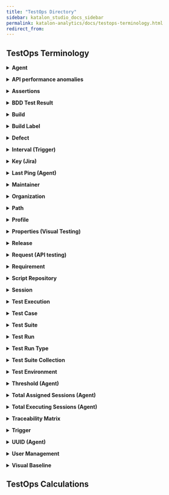 ```yaml
---
title: "TestOps Directory"
sidebar: katalon_studio_docs_sidebar
permalink: katalon-analytics/docs/testops-terminology.html
redirect_from:
---
```


## TestOps Terminology

**<details><summary>Agent</summary>**
Apply local outlier factor agorithm on the latest 30 execution request (based on start time) to identify web services that take much more/less time to respond than usual.
</details>

**<details><summary>API performance anomalies</summary>**
Apply local outlier factor agorithm on the latest 30 execution request (based on start time) to identify web services that take much more/less time to respond than usual.
</details>

**<details><summary>Assertions</summary>**
Apply local outlier factor agorithm on the latest 30 execution request (based on start time) to identify web services that take much more/less time to respond than usual.
</details>

**<details><summary>BDD Test Result</summary>**
Apply local outlier factor agorithm on the latest 30 execution request (based on start time) to identify web services that take much more/less time to respond than usual.
</details>

**<details><summary>Build</summary>**
Apply local outlier factor agorithm on the latest 30 execution request (based on start time) to identify web services that take much more/less time to respond than usual.
</details>

**<details><summary>Build Label</summary>**
Apply local outlier factor agorithm on the latest 30 execution request (based on start time) to identify web services that take much more/less time to respond than usual.
</details>

**<details><summary>Defect</summary>**
Apply local outlier factor agorithm on the latest 30 execution request (based on start time) to identify web services that take much more/less time to respond than usual.
</details>

**<details><summary>Interval (Trigger)</summary>**
Apply local outlier factor agorithm on the latest 30 execution request (based on start time) to identify web services that take much more/less time to respond than usual.
</details>

**<details><summary>Key (Jira)</summary>**
Apply local outlier factor agorithm on the latest 30 execution request (based on start time) to identify web services that take much more/less time to respond than usual.
</details>

**<details><summary>Last Ping (Agent)</summary>**
Apply local outlier factor agorithm on the latest 30 execution request (based on start time) to identify web services that take much more/less time to respond than usual.
</details>

**<details><summary>Maintainer</summary>**
Apply local outlier factor agorithm on the latest 30 execution request (based on start time) to identify web services that take much more/less time to respond than usual.
</details>

**<details><summary>Organization</summary>**
Apply local outlier factor agorithm on the latest 30 execution request (based on start time) to identify web services that take much more/less time to respond than usual.
</details>

**<details><summary>Path</summary>**
Apply local outlier factor agorithm on the latest 30 execution request (based on start time) to identify web services that take much more/less time to respond than usual.
</details>

**<details><summary>Profile</summary>**
Apply local outlier factor agorithm on the latest 30 execution request (based on start time) to identify web services that take much more/less time to respond than usual.
</details>

**<details><summary>Properties (Visual Testing)</summary>**
Apply local outlier factor agorithm on the latest 30 execution request (based on start time) to identify web services that take much more/less time to respond than usual.
</details>

**<details><summary>Release</summary>**
Apply local outlier factor agorithm on the latest 30 execution request (based on start time) to identify web services that take much more/less time to respond than usual.
</details>

**<details><summary>Request (API testing)</summary>**
Apply local outlier factor agorithm on the latest 30 execution request (based on start time) to identify web services that take much more/less time to respond than usual.
</details>

**<details><summary>Requirement</summary>**
Apply local outlier factor agorithm on the latest 30 execution request (based on start time) to identify web services that take much more/less time to respond than usual.
</details>

**<details><summary>Script Repository</summary>**
Apply local outlier factor agorithm on the latest 30 execution request (based on start time) to identify web services that take much more/less time to respond than usual.
</details>

**<details><summary>Session</summary>**
Apply local outlier factor agorithm on the latest 30 execution request (based on start time) to identify web services that take much more/less time to respond than usual.
</details>

**<details><summary>Test Execution</summary>**
Apply local outlier factor agorithm on the latest 30 execution request (based on start time) to identify web services that take much more/less time to respond than usual.
</details>

**<details><summary>Test Case</summary>**
Apply local outlier factor agorithm on the latest 30 execution request (based on start time) to identify web services that take much more/less time to respond than usual.
</details>

**<details><summary>Test Suite</summary>**
Apply local outlier factor agorithm on the latest 30 execution request (based on start time) to identify web services that take much more/less time to respond than usual.
</details>

**<details><summary>Test Run</summary>**
Apply local outlier factor agorithm on the latest 30 execution request (based on start time) to identify web services that take much more/less time to respond than usual.
</details>

**<details><summary>Test Run Type</summary>**
Apply local outlier factor agorithm on the latest 30 execution request (based on start time) to identify web services that take much more/less time to respond than usual.
</details>

**<details><summary>Test Suite Collection</summary>**
Apply local outlier factor agorithm on the latest 30 execution request (based on start time) to identify web services that take much more/less time to respond than usual.
</details>

**<details><summary>Test Environment</summary>**
Apply local outlier factor agorithm on the latest 30 execution request (based on start time) to identify web services that take much more/less time to respond than usual.
</details>

**<details><summary>Threshold (Agent)</summary>**
Apply local outlier factor agorithm on the latest 30 execution request (based on start time) to identify web services that take much more/less time to respond than usual.
</details>

**<details><summary>Total Assigned Sessions (Agent)</summary>**
Apply local outlier factor agorithm on the latest 30 execution request (based on start time) to identify web services that take much more/less time to respond than usual.
</details>

**<details><summary>Total Executing Sessions (Agent)</summary>**
Apply local outlier factor agorithm on the latest 30 execution request (based on start time) to identify web services that take much more/less time to respond than usual.
</details>

**<details><summary>Traceability Matrix</summary>**
Apply local outlier factor agorithm on the latest 30 execution request (based on start time) to identify web services that take much more/less time to respond than usual.
</details>

**<details><summary>Trigger</summary>**
Apply local outlier factor agorithm on the latest 30 execution request (based on start time) to identify web services that take much more/less time to respond than usual.
</details>

**<details><summary>UUID (Agent)</summary>**
Apply local outlier factor agorithm on the latest 30 execution request (based on start time) to identify web services that take much more/less time to respond than usual.
</details>

**<details><summary>User Management</summary>**
Apply local outlier factor agorithm on the latest 30 execution request (based on start time) to identify web services that take much more/less time to respond than usual.
</details>

**<details><summary>Visual Baseline</summary>**
Apply local outlier factor agorithm on the latest 30 execution request (based on start time) to identify web services that take much more/less time to respond than usual.
</details>

## TestOps Calculations